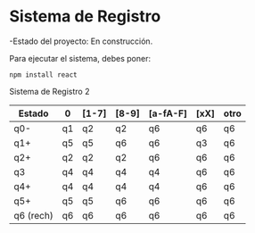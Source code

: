 <h1>Sistema de Registro</h1> 

-Estado del proyecto: En construcción.

Para ejecutar el sistema, debes poner: 

```npm install react```

Sistema de Registro 2


| Estado     | 0   | [1-7] | [8-9] | [a-fA-F] | [xX] | otro |
|------------|-----|-------|-------|----------|------|------|
| q0-        | q1  | q2    | q2    | q6       | q6   | q6   |
| q1+        | q5  | q5    | q6    | q6       | q3   | q6   |
| q2+        | q2  | q2    | q2    | q6       | q6   | q6   |
| q3         | q4  | q4    | q4    | q4       | q6   | q6   |
| q4+        | q4  | q4    | q4    | q4       | q6   | q6   |
| q5+        | q5  | q5    | q6    | q6       | q6   | q6   |
| q6 (rech)  | q6  | q6    | q6    | q6       | q6   | q6   |
